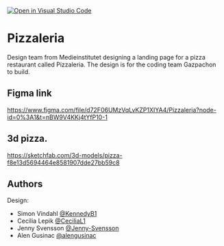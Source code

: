 [![Open in Visual Studio Code](https://classroom.github.com/assets/open-in-vscode-c66648af7eb3fe8bc4f294546bfd86ef473780cde1dea487d3c4ff354943c9ae.svg)](https://classroom.github.com/online_ide?assignment_repo_id=9672183&assignment_repo_type=AssignmentRepo)

# Pizzaleria

Design team from Medieinstitutet designing a landing page for a pizza restaurant called Pizzaleria.
The design is for the coding team Gazpachon to build.

## Figma link
https://www.figma.com/file/d72F06UMzVqLvKZP1XIYA4/Pizzaleria?node-id=0%3A1&t=nBW9V4KKj4tYfP10-1

## 3d pizza.
https://sketchfab.com/3d-models/pizza-f8e13d5694464e8581907dde27bb59c8



## Authors

Design:
- Simon Vindahl [@KennedyB1](https://github.com/KennedyB1)
- Cecilia Lepik [@CeciliaL1](https://github.com/CeciliaL1)
- Jenny Svensson [@Jenny-Svensson](https://github.com/Jenny-Svensson)
- Alen Gusinac [@alengusinac](https://github.com/alengusinac)

